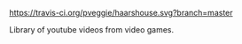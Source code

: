 https://travis-ci.org/pveggie/haarshouse.svg?branch=master

Library of youtube videos from video games.
